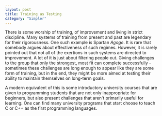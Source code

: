 ```yaml
---
layout: post
title: Training as Testing
category: "Simpler"
---
```


There is some worship of training, of improvement and living in strict
discipline. Many systems of training from present and past are
legendary for their rigorousness. One such example is Spartan
*Agoge*. It is rare that somebody argues about effectiveness of such
regimes. However, it is rarely pointed out that not all of the
exertions in such systems are directed to improvement. A lot of it is
just about filtering people out. Giving challenges to the group that
only the strongest, most fit can complete successfully - sometimes
these challenges are long enough to appear like they are some form of
training, but in the end, they might be more aimed at testing their
ability to maintain themselves on long-term goals.

A modern equivalent of this is some introductory university courses
that are given to programming students that are not only inappropriate
for beginners, but also present challenges that aren't primarily
useful for learning. One can find many university programs that start
choose to teach C or C++ as the first programming languages.
